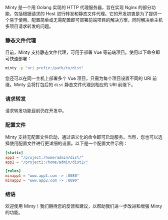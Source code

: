 Minty 是一个用 Golang 实现的 HTTP 代理服务器，旨在实现 Nginx 的部分功能，包括根据请求的 Host 进行转发和静态文件代理。它的开发初衷是为了提供一个易于使用、配置简单或无需配置即可部署前端项目的解决方案，同时解决单主机多项目请求转发的问题。

### 静态文件代理

目前，Minty 支持静态文件代理，可用于部署 Vue 等前端项目。使用以下命令即可快速部署：

```sh
minty -p "uri_prefix:/path/to/dist"
```

您还可以在同一主机上部署多个 Vue 项目，只需为每个项目设置不同的 URI 前缀。Minty 会将打包后的 `dist` 静态文件代理到相应的 URI 前缀下。

### 请求转发

请求转发功能目前仍在开发中。

### 配置文件

Minty 支持无配置文件启动，通过语义化的命令即可启动服务。当然，您也可以选择使用配置文件进行更详细的设置。以下是一个配置文件示例：

```toml
[static]
app1 = "/project:/home/admin/dist/"
app2 = "/project2:/home/admin/dist2/"

[rules]
minapp1 = "www.app1.com -> :8080"
minapp2 = "www.app2.com -> :8090"
```

### 结语

欢迎使用 Minty！我们期待您的反馈和建议，以帮助我们进一步改进和增强 Minty 的功能。